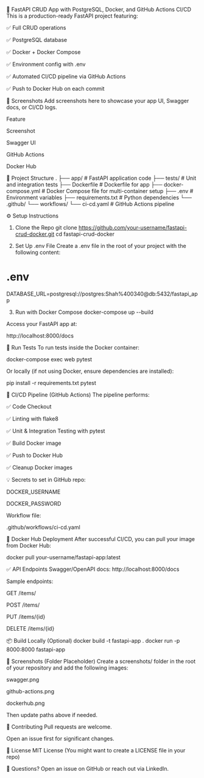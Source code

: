 🚀 FastAPI CRUD App with PostgreSQL, Docker, and GitHub Actions CI/CD
This is a production-ready FastAPI project featuring:

✅ Full CRUD operations

✅ PostgreSQL database

✅ Docker + Docker Compose

✅ Environment config with .env

✅ Automated CI/CD pipeline via GitHub Actions

✅ Push to Docker Hub on each commit

📸 Screenshots
Add screenshots here to showcase your app UI, Swagger docs, or CI/CD logs.

Feature

Screenshot

Swagger UI



GitHub Actions



Docker Hub



📁 Project Structure
.
├── app/                    # FastAPI application code
├── tests/                  # Unit and integration tests
├── Dockerfile              # Dockerfile for app
├── docker-compose.yml      # Docker Compose file for multi-container setup
├── .env                    # Environment variables
├── requirements.txt        # Python dependencies
└── .github/
    └── workflows/
        └── ci-cd.yaml      # GitHub Actions pipeline

⚙️ Setup Instructions
1. Clone the Repo
git clone https://github.com/your-username/fastapi-crud-docker.git
cd fastapi-crud-docker

2. Set Up .env File
Create a .env file in the root of your project with the following content:

# .env
DATABASE_URL=postgresql://postgres:Shah%400340@db:5432/fastapi_app

3. Run with Docker Compose
docker-compose up --build

Access your FastAPI app at:

http://localhost:8000/docs

🧪 Run Tests
To run tests inside the Docker container:

docker-compose exec web pytest

Or locally (if not using Docker, ensure dependencies are installed):

pip install -r requirements.txt
pytest

🚀 CI/CD Pipeline (GitHub Actions)
The pipeline performs:

✅ Code Checkout

✅ Linting with flake8

✅ Unit & Integration Testing with pytest

✅ Build Docker image

✅ Push to Docker Hub

✅ Cleanup Docker images

💡 Secrets to set in GitHub repo:

DOCKER_USERNAME

DOCKER_PASSWORD

Workflow file:

.github/workflows/ci-cd.yaml

🐳 Docker Hub Deployment
After successful CI/CD, you can pull your image from Docker Hub:

docker pull your-username/fastapi-app:latest

✅ API Endpoints
Swagger/OpenAPI docs:
http://localhost:8000/docs

Sample endpoints:

GET /items/

POST /items/

PUT /items/{id}

DELETE /items/{id}

📦 Build Locally (Optional)
docker build -t fastapi-app .
docker run -p 8000:8000 fastapi-app

📸 Screenshots (Folder Placeholder)
Create a screenshots/ folder in the root of your repository and add the following images:

swagger.png

github-actions.png

dockerhub.png

Then update paths above if needed.

🙌 Contributing
Pull requests are welcome.

Open an issue first for significant changes.

📜 License
MIT License (You might want to create a LICENSE file in your repo)

💬 Questions?
Open an issue on GitHub or reach out via LinkedIn.
